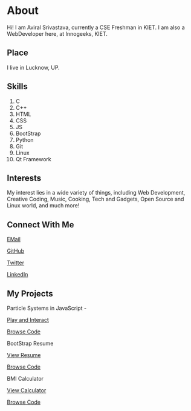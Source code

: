 
# About

Hi! I am Aviral Srivastava, currently a CSE Freshman in KIET. I am also a WebDeveloper here, at Innogeeks, KIET.

## Place

I live in Lucknow, UP.

## Skills

1. C
2. C++
3. HTML
4. CSS
5. JS
6. BootStrap
7. Python
8. Git
9. Linux
10. Qt Framework

## Interests
My interest lies in a wide variety of things, including Web Development, Creative Coding, Music, Cooking, Tech and Gadgets, Open Source and Linux world, and much more!


## Connect With Me
[EMail](mailto:aviral.2024cse1056@kiet.edu)

[GitHub](https://github.com/godofgeeks23)

[Twitter](https://twitter.com/geek_sri)

[LinkedIn](https://www.linkedin.com/in/aviral-srivastava-07b1a4202/)

## My Projects

Particle Systems in JavaScript - 

[Play and Interact](https://godofgeeks23.github.io/particle_systems_JS/particle_systems_proj/main.html)

[Browse Code](https://github.com/godofgeeks23/particle_systems_JS)

BootStrap Resume  

[View Resume](https://godofgeeks23.github.io/bootstrap_Resume/main.html)

[Browse Code](https://github.com/godofgeeks23/bootstrap_Resume)

BMI Calculator

[View Calculator](https://godofgeeks23.github.io/bmi_calc/main.html)

[Browse Code](https://github.com/godofgeeks23/bmi_calc)
